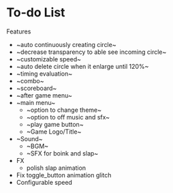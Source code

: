 # To-do List
Features
- ~auto continuously creating circle~
- ~decrease transparency to able see incoming circle~
- ~customizable speed~
- ~auto delete circle when it enlarge until 120%~
- ~timing evaluation~
- ~combo~
- ~scoreboard~
- ~after game menu~
- ~main menu~
  - ~option to change theme~
  - ~option to off music and sfx~
  - ~play game button~
  - ~Game Logo/Title~
- ~Sound~
  - ~BGM~
  - ~SFX for boink and slap~
- FX
  - polish slap animation
- Fix toggle_button animation glitch
- Configurable speed

